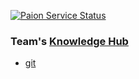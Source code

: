 [![Paion Service Status](https://img.shields.io/badge/Service%20Status-1ABC9C?style=for-the-badge&logo=upptime&logoColor=white)](https://status.paion-data.dev/)

### Team's [Knowledge Hub](https://github.com/orgs/paion-data/repositories?q=topic%3Adocumentation)

- [git](https://git.paion-data.dev/)
